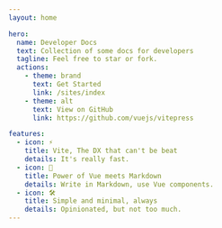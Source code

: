 ```yaml
---
layout: home

hero:
  name: Developer Docs
  text: Collection of some docs for developers
  tagline: Feel free to star or fork.
  actions:
    - theme: brand
      text: Get Started
      link: /sites/index
    - theme: alt
      text: View on GitHub
      link: https://github.com/vuejs/vitepress

features:
  - icon: ⚡️
    title: Vite, The DX that can't be beat
    details: It's really fast.
  - icon: 🖖
    title: Power of Vue meets Markdown
    details: Write in Markdown, use Vue components.
  - icon: 🛠️
    title: Simple and minimal, always
    details: Opinionated, but not too much.
---
```

